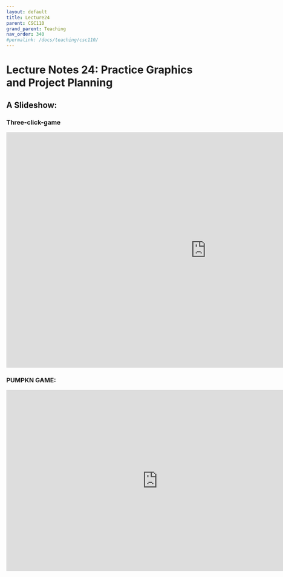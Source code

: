 ```yaml
---
layout: default
title: Lecture24
parent: CSC110
grand_parent: Teaching
nav_order: 340
#permalink: /docs/teaching/csc110/
---  
```

  

Lecture Notes 24: Practice Graphics and Project Planning
===========================================



A Slideshow:
---------------

### Three-click-game

<iframe src="https://docs.google.com/presentation/d/e/2PACX-1vTHWVB24S8ig-upSZ0KnRKSxJ-GTczqd-44-P1RZc2LO12lM1aT-fjSNIt6XJGhyV4VWh_t_sDbLTCC/embed?start=false&loop=false&delayms=60000" frameborder="0" width="1055" height="623" allowfullscreen="true" mozallowfullscreen="true" webkitallowfullscreen="true"></iframe>


### PUMPKN GAME: 

<iframe src="https://docs.google.com/presentation/d/e/2PACX-1vSO9ZmF89T_K0dFExvhLlc1GgLJ3PZlMikWnBHnK7SHMONEgD8ILdRfveV_ShtlPP5_gXElM7YNktN3/embed?start=false&loop=false&delayms=60000" frameborder="0" width="800" height="479" allowfullscreen="true" mozallowfullscreen="true" webkitallowfullscreen="true"></iframe>